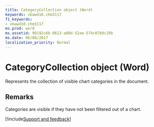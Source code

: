 ```yaml
---
title: CategoryCollection object (Word)
keywords: vbawd10.chm3117
f1_keywords:
- vbawd10.chm3117
ms.prod: word
ms.assetid: 98192c6b-0613-a08d-52ae-574c076dc29b
ms.date: 06/08/2017
localization_priority: Normal
---
```



# CategoryCollection object (Word)

Represents the collection of visible chart categories in the document.


## Remarks

Categories are visible if they have not been filtered out of a chart.


[!include[Support and feedback](~/includes/feedback-boilerplate.md)]